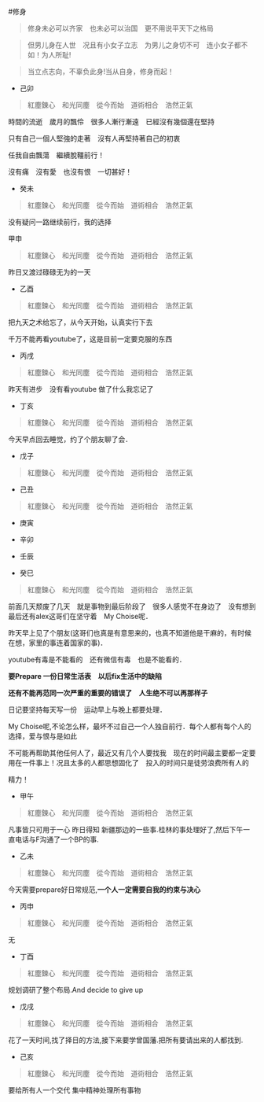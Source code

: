 #修身　　

> 修身未必可以齐家　也未必可以治国　更不用说平天下之格局

> 但男儿身在人世　况且有小女子立志　为男儿之身切不可　连小女子都不如！为人所耻!

> 当立点志向，不辜负此身!当从自身，修身而起！



* 己卯
> 紅塵鍊心　和光同塵　從今而始　道術相合　浩然正氣

時間的流逝　歲月的飄伶　很多人漸行漸遠　已經沒有幾個還在堅持　

只有自己一個人堅強的走著　沒有人再堅持著自己的初衷

任我自由飄蕩　繼續脫韁前行！

沒有痛　沒有愛　也沒有恨　一切甚好！

* 癸未
> 紅塵鍊心　和光同塵　從今而始　道術相合　浩然正氣

没有疑问一路继续前行，我的选择


甲申
> 紅塵鍊心　和光同塵　從今而始　道術相合　浩然正氣

昨日又渡过碌碌无为的一天

* 乙酉
>紅塵鍊心　和光同塵　從今而始　道術相合　浩然正氣

把九天之术给忘了，从今天开始，认真实行下去

千万不能再看youtube了，这是目前一定要克服的东西


* 丙戌
>紅塵鍊心　和光同塵　從今而始　道術相合　浩然正氣

昨天有进步　没有看youtube 做了什么我忘记了


* 丁亥
>紅塵鍊心　和光同塵　從今而始　道術相合　浩然正氣

今天早点回去睡觉，约了个朋友聊了会．


* 戊子
>紅塵鍊心　和光同塵　從今而始　道術相合　浩然正氣

* 己丑
>紅塵鍊心　和光同塵　從今而始　道術相合　浩然正氣

* 庚寅



* 辛卯

* 壬辰

* 癸巳
>紅塵鍊心　和光同塵　從今而始　道術相合　浩然正氣

前面几天颓废了几天　就是事物到最后阶段了　很多人感觉不在身边了　没有想到最后还有alex这哥们在坚守着　My Choise呢．

昨天早上见了个朋友(这哥们也真是有意思来的，也真不知道他是干麻的，有时候在想，家里的事连着国家的事)．

youtube有毒是不能看的　还有微信有毒　也是不能看的．

**要Prepare 一份日常生活表　以后fix生活中的缺陷**

**还有不能再范同一次严重的重要的错误了　人生绝不可以再那样子**

日记要坚持每天写一份　运动早上与晚上都要处理．

My Choise呢,不论怎么样，最坏不过自己一个人独自前行．每个人都有每个人的选择，爱与恨与是如此

不可能再帮助其他任何人了，最近又有几个人要找我　现在的时间最主要都一定要用在一件事上！况且太多的人都思想固化了　投入的时间只是徒劳浪费所有人的

精力！


* 甲午
>紅塵鍊心　和光同塵　從今而始　道術相合　浩然正氣

凡事皆只可用于一心 昨日得知 新疆那边的一些事.桂林的事处理好了,然后下午一直电话与F沟通了一个BP的事.

* 乙未
>紅塵鍊心　和光同塵　從今而始　道術相合　浩然正氣

今天需要prepare好日常规范,**一个人一定需要自我的约束与决心**


* 丙申
>紅塵鍊心　和光同塵　從今而始　道術相合　浩然正氣

无

* 丁酉
>紅塵鍊心　和光同塵　從今而始　道術相合　浩然正氣

规划调研了整个布局.And decide to give up


* 戊戌
>紅塵鍊心　和光同塵　從今而始　道術相合　浩然正氣

花了一天时间,找了择日的方法,接下来要学曾国藩.把所有要请出来的人都找到.

* 己亥
>紅塵鍊心　和光同塵　從今而始　道術相合　浩然正氣

要给所有人一个交代 集中精神处理所有事物
